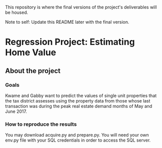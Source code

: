 This repository is where the final versions of the project's deliverables will be housed.

Note to self: Update this README later with the final version.

<h1 style= 'font: chalkduster'> Regression Project: Estimating Home Value </h1>
<h2> About the project</h2>
<h3>Goals</h3>
Kwame and Gabby want to predict the values of single unit properties that the tax district assesses using the property data from those whose last transaction was during the peak real estate demand months of May and June 2017.
<h3>How to reproduce the results</h3>
You may download acquire.py and prepare.py. You will need your own env.py file with your SQL credentials in order to access the SQL server.
